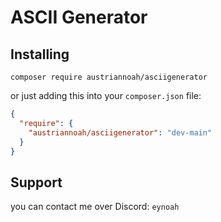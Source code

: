 # ASCII Generator

## Installing
```shell
composer require austriannoah/asciigenerator
```

or just adding this into your ``composer.json`` file:
```json
{
  "require": {
    "austriannoah/asciigenerator": "dev-main"
  }
}
```

## Support

you can contact me over Discord: `eynoah`

